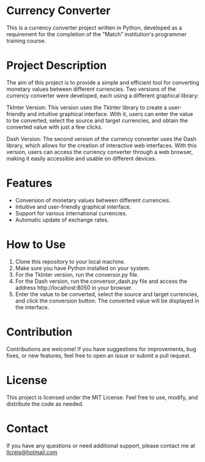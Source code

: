 # Currency Converter
This is a currency converter project written in Python, developed as a requirement for the completion of the "Match" institution's programmer training course.

# Project Description
The aim of this project is to provide a simple and efficient tool for converting monetary values between different currencies. Two versions of the currency converter were developed, each using a different graphical library:

TkInter Version: This version uses the TkInter library to create a user-friendly and intuitive graphical interface. With it, users can enter the value to be converted, select the source and target currencies, and obtain the converted value with just a few clicks.

Dash Version: The second version of the currency converter uses the Dash library, which allows for the creation of interactive web interfaces. With this version, users can access the currency converter through a web browser, making it easily accessible and usable on different devices.

# Features
- Conversion of monetary values between different currencies.
- Intuitive and user-friendly graphical interface.
- Support for various international currencies.
- Automatic update of exchange rates.
# How to Use
1. Clone this repository to your local machine.
2. Make sure you have Python installed on your system.
3. For the TkInter version, run the conversor.py file.
4. For the Dash version, run the conversor_dash.py file and access the address http://localhost:8050 in your browser.
5. Enter the value to be converted, select the source and target currencies, and click the conversion button. The converted value will be displayed in the interface.

# Contribution
Contributions are welcome! If you have suggestions for improvements, bug fixes, or new features, feel free to open an issue or submit a pull request.

# License
This project is licensed under the MIT License. Feel free to use, modify, and distribute the code as needed.

# Contact
If you have any questions or need additional support, please contact me at llcreis@hotmail.com

